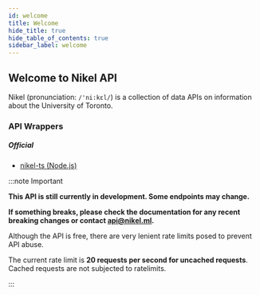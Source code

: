 ```yaml
---
id: welcome
title: Welcome
hide_title: true
hide_table_of_contents: true
sidebar_label: welcome
---
```


## Welcome to Nikel API

Nikel (pronunciation: `/'ni:kɛl/`) is a collection of data APIs on information about the University of Toronto.

### API Wrappers

##### Official

* [nikel-ts (Node.js)](https://www.npmjs.com/package/nikel)

:::note Important

**This API is still currently in development. Some endpoints may change.**

**If something breaks, please check the documentation for any recent breaking changes or contact [api@nikel.ml](mailto:api@nikel.ml).**

Although the API is free, there are very lenient rate limits posed to prevent API abuse.

The current rate limit is **20 requests per second for uncached requests**. Cached requests are not subjected to ratelimits.

:::
